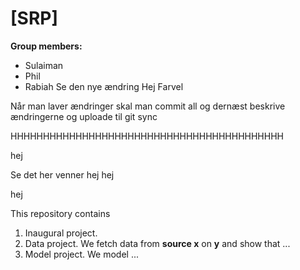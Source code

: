 # \[SRP\]

**Group members:**
- Sulaiman
- Phil
- Rabiah
Se den nye ændring
Hej 
Farvel

Når man laver ændringer skal man commit all og dernæst beskrive ændringerne og uploade til git sync



HHHHHHHHHHHHHHHHHHHHHHHHHHHHHHHHHHHHHHHHHH

hej 


Se det her venner
hej hej 


hej 

This repository contains  
1. Inaugural project. 
2. Data project. We fetch data from **source x** on **y** and show that ...
3. Model project. We model ...
